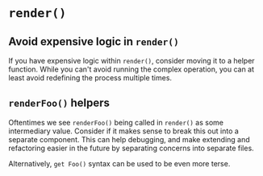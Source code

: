 # `render()`

## Avoid expensive logic in `render()`

If you have expensive logic within `render()`, consider moving it to a helper function. While you can't avoid running the complex operation, you can at least avoid redefining the process multiple times.

## `renderFoo()` helpers

Oftentimes we see `renderFoo()` being called in `render()` as some intermediary value. Consider if it makes sense to break this out into a separate component. This can help debugging, and make extending and refactoring easier in the future by separating concerns into separate files.

Alternatively, `get Foo()` syntax can be used to be even more terse.